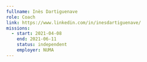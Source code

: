 ```yaml
---
fullname: Inès Dartiguenave
role: Coach
link: https://www.linkedin.com/in/inesdartiguenave/
missions:
  - start: 2021-04-08
    end: 2021-06-11
    status: independent
    employer: NUMA
---
```


